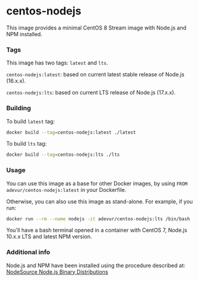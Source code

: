 # centos-nodejs
This image provides a minimal CentOS 8 Stream image with Node.js and NPM installed.

### Tags
This image has two tags: `latest` and `lts`.

`centos-nodejs:latest`: based on current latest stable release of Node.js (16.x.x).

`centos-nodejs:lts`: based on current LTS release of Node.js (17.x.x).

### Building
To build `latest` tag:
```sh
docker build --tag=centos-nodejs:latest ./latest
```
To build `lts` tag:
```sh
docker build --tag=centos-nodejs:lts ./lts
```

### Usage
You can use this image as a base for other Docker images, by using `FROM adevur/centos-nodejs:latest` in your Dockerfile.

Otherwise, you can also use this image as stand-alone. For example, if you run:
```sh
docker run --rm --name nodejs -it adevur/centos-nodejs:lts /bin/bash
```
You'll have a bash terminal opened in a container with CentOS 7, Node.js 10.x.x LTS and latest NPM version.

### Additional info
Node.js and NPM have been installed using the procedure described at: [NodeSource Node.js Binary Distributions](https://github.com/nodesource/distributions#rpm)
